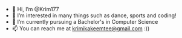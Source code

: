 - 👋 Hi, I’m @Krim177
- 👀 I’m interested in many things such as dance, sports and coding!
- 🌱 I’m currently pursuing a Bachelor's in Computer Science
- 📫 You can reach me at krimikakeemtee@gmail.com :))

<!---
Krim177/Krim177 is a ✨ special ✨ repository because its `README.md` (this file) appears on your GitHub profile.
You can click the Preview link to take a look at your changes.
--->
